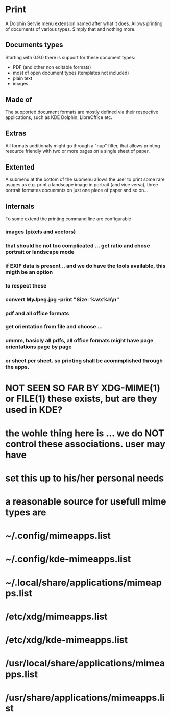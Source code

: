 # Print

A Dolphin Servie menu extension named after what it does.  Allows printing of
documents of various types. Simply that and nothing more.

## Documents types

Starting with 0.9.0 there is support for these document types:

* PDF (and other non editable formats)
* most of open document types (templates not included)
* plain text
* images

## Made of

The supported document formats are mostly defined via their respective
applications, such as KDE Dolphin, LibreOffice etc.

## Extras

All formats additionaly might go through a "nup" filter, that allows printing
resource friendly with two or more pages on a single sheet of paper.

## Extented

A submenu at the bottom of the submenu allows the user to print some rare
usages as e.g. print a landscape image in portrait (and vice versa), three
portrait formates docuemnts on just one piece of paper and so on...

## Internals

To some extend the printing command line are configurable




### images (pixels and vectors)
### that should be not too complicated ... get ratio and chose portrait or landscape mode
### if EXIF data is present .. and we do have the tools available, this migth be an option
### to respect these
### convert MyJpeg.jpg -print "Size: %wx%h\n"

### pdf and all office formats
### get orientation from file and choose ...

### ummm, basicly all pdfs, all office formats might have page orientations page by page
### or sheet per sheet. so printing shall be acommplished through the apps.


# NOT SEEN SO FAR BY XDG-MIME(1) or FILE(1)  these exists, but are they used in KDE?
# the wohle thing here is ... we do NOT control these associations. user may have
# set this up to his/her personal needs


# a reasonable source for usefull mime types are
# ~/.config/mimeapps.list
# ~/.config/kde-mimeapps.list
# ~/.local/share/applications/mimeapps.list
# /etc/xdg/mimeapps.list
# /etc/xdg/kde-mimeapps.list
# /usr/local/share/applications/mimeapps.list
# /usr/share/applications/mimeapps.list
